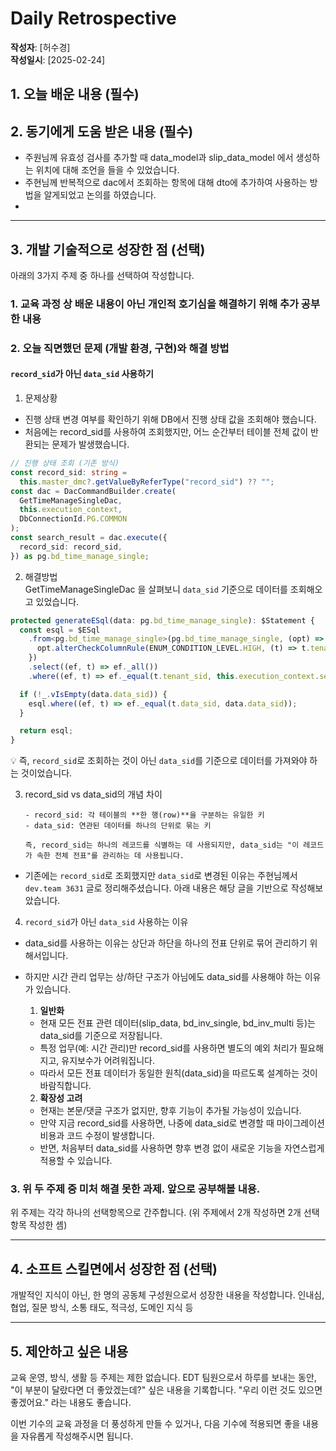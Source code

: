 # Daily Retrospective

**작성자**: [허수경]  
**작성일시**: [2025-02-24]

## 1. 오늘 배운 내용 (필수)

## 2. 동기에게 도움 받은 내용 (필수)

- 주원님께 유효성 검사를 추가할 때 data_model과 slip_data_model 에서 생성하는 위치에 대해 조언을 들을 수 있었습니다.
- 주현님께 반복적으로 dac에서 조회하는 항목에 대해 dto에 추가하여 사용하는 방법을 알게되었고 논의를 하였습니다.
- 

---

## 3. 개발 기술적으로 성장한 점 (선택)

아래의 3가지 주제 중 하나를 선택하여 작성합니다.

### 1. 교육 과정 상 배운 내용이 아닌 개인적 호기심을 해결하기 위해 추가 공부한 내용

### 2. 오늘 직면했던 문제 (개발 환경, 구현)와 해결 방법

#### `record_sid`가 아닌 `data_sid` 사용하기

1. 문제상황

- 진행 상태 변경 여부를 확인하기 위해 DB에서 진행 상태 값을 조회해야 했습니다.
- 처음에는 record_sid를 사용하여 조회했지만, 어느 순간부터 테이블 전체 값이 반환되는 문제가 발생했습니다.

```ts
// 진행 상태 조회 (기존 방식)
const record_sid: string =
  this.master_dmc?.getValueByReferType("record_sid") ?? "";
const dac = DacCommandBuilder.create(
  GetTimeManageSingleDac,
  this.execution_context,
  DbConnectionId.PG.COMMON
);
const search_result = dac.execute({
  record_sid: record_sid,
}) as pg.bd_time_manage_single;
```

2. 해결방법 <br>
   GetTimeManageSingleDac 을 살펴보니 `data_sid` 기준으로 데이터를 조회해오고 있었습니다.

```ts
protected generateESql(data: pg.bd_time_manage_single): $Statement {
  const esql = $ESql
    .from<pg.bd_time_manage_single>(pg.bd_time_manage_single, (opt) => {
      opt.alterCheckColumnRule(ENUM_CONDITION_LEVEL.HIGH, (t) => t.tenant_sid);
    })
    .select((ef, t) => ef._all())
    .where((ef, t) => ef._equal(t.tenant_sid, this.execution_context.session.tenant_sid));

  if (!_.vIsEmpty(data.data_sid)) {
    esql.where((ef, t) => ef._equal(t.data_sid, data.data_sid));
  }

  return esql;
}
```

💡 즉, `record_sid`로 조회하는 것이 아닌 `data_sid`를 기준으로 데이터를 가져와야 하는 것이었습니다.

3. record_sid vs data_sid의 개념 차이

   ```
   - record_sid: 각 테이블의 **한 행(row)**을 구분하는 유일한 키
   - data_sid: 연관된 데이터를 하나의 단위로 묶는 키

   즉, record_sid는 하나의 레코드를 식별하는 데 사용되지만, data_sid는 "이 레코드가 속한 전체 전표"를 관리하는 데 사용됩니다.
   ```

- 기존에는 `record_sid`로 조회했지만 `data_sid`로 변경된 이유는 주현님께서 `dev.team 3631` 글로 정리해주셨습니다. 아래 내용은 해당 글을 기반으로 작성해보았습니다.

4. `record_sid`가 아닌 `data_sid` 사용하는 이유

- data_sid를 사용하는 이유는 상단과 하단을 하나의 전표 단위로 묶어 관리하기 위해서입니다.
- 하지만 시간 관리 업무는 상/하단 구조가 아님에도 data_sid를 사용해야 하는 이유가 있습니다.

  1. **일반화**

  - 현재 모든 전표 관련 데이터(slip_data, bd_inv_single, bd_inv_multi 등)는 data_sid를 기준으로 저장됩니다.
  - 특정 업무(예: 시간 관리)만 record_sid를 사용하면 별도의 예외 처리가 필요해지고, 유지보수가 어려워집니다.
  - 따라서 모든 전표 데이터가 동일한 원칙(data_sid)을 따르도록 설계하는 것이 바람직합니다.

  2. **확장성 고려**

  - 현재는 본문/댓글 구조가 없지만, 향후 기능이 추가될 가능성이 있습니다.
  - 만약 지금 record_sid를 사용하면, 나중에 data_sid로 변경할 때 마이그레이션 비용과 코드 수정이 발생합니다.
  - 반면, 처음부터 data_sid를 사용하면 향후 변경 없이 새로운 기능을 자연스럽게 적용할 수 있습니다.

### 3. 위 두 주제 중 미처 해결 못한 과제. 앞으로 공부해볼 내용.

위 주제는 각각 하나의 선택항목으로 간주합니다.
(위 주제에서 2개 작성하면 2개 선택항목 작성한 셈)

---

## 4. 소프트 스킬면에서 성장한 점 (선택)

개발적인 지식이 아닌, 한 명의 공동체 구성원으로서 성장한 내용을 작성합니다.
인내심, 협업, 질문 방식, 소통 태도, 적극성, 도메인 지식 등

---

## 5. 제안하고 싶은 내용

교육 운영, 방식, 생활 등 주제는 제한 없습니다.
EDT 팀원으로서 하루를 보내는 동안, "이 부분이 달랐다면 더 좋았겠는데?" 싶은 내용을 기록합니다.
"우리 이런 것도 있으면 좋겠어요." 라는 내용도 좋습니다.

이번 기수의 교육 과정을 더 풍성하게 만들 수 있거나, 다음 기수에 적용되면 좋을 내용을 자유롭게 작성해주시면 됩니다.
